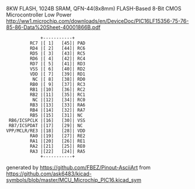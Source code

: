 8KW FLASH, 1024B SRAM, QFN-44(8x8mm)
FLASH-Based 8-Bit CMOS Microcontroller Low Power
http://ww1.microchip.com/downloads/en/DeviceDoc/PIC16LF15356-75-76-85-86-Data%20Sheet-40001866B.pdf


	             +-----------+
	         RC7 |[ 1]   [45]| PAD
	         RD4 |[ 2]   [44]| RC6
	         RD5 |[ 3]   [43]| RC5
	         RD6 |[ 4]   [42]| RC4
	         RD7 |[ 5]   [41]| RD3
	         VSS |[ 6]   [40]| RD2
	         VDD |[ 7]   [39]| RD1
	          NC |[ 8]   [38]| RD0
	         RB0 |[ 9]   [37]| RC3
	         RB1 |[10]   [36]| RC2
	         RB2 |[11]   [35]| RC1
	          NC |[12]   [34]| RC0
	         RB3 |[13]   [33]| RA6
	         RB4 |[14]   [32]| RA7
	         RB5 |[15]   [31]| NC
	 RB6/ICSPCLK |[16]   [30]| VSS
	 RB7/ICSPDAT |[17]   [29]| NC
	VPP/MCLR/RE3 |[18]   [28]| VDD
	         RA0 |[19]   [27]| RE2
	         RA1 |[20]   [26]| RE1
	         RA2 |[21]   [25]| RE0
	         RA3 |[22]   [24]| RA5
	             +-----------+


generated by https://github.com/FBEZ/Pinout-AsciiArt from https://github.com/ask6483/kicad-symbols/blob/master/MCU_Microchip_PIC16.kicad_sym